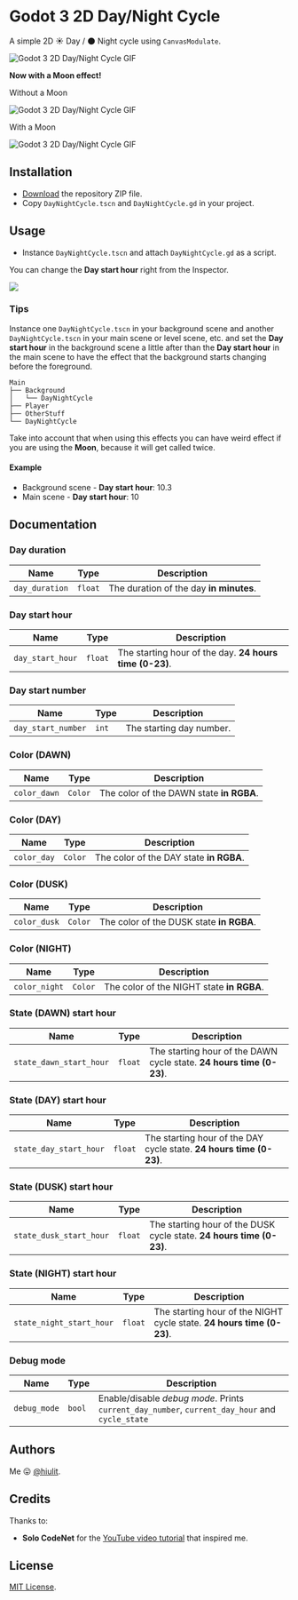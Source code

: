 # Godot 3 2D Day/Night Cycle

A simple 2D ☀️ Day / 🌑 Night cycle using `CanvasModulate`.

![Godot 3 2D Day/Night Cycle GIF](images/day_night_cycle_godot_3.gif)

**Now with a Moon effect!**

Without a Moon

![Godot 3 2D Day/Night Cycle GIF](images/day_night_cycle_godot_3-no-moon.gif)

With a Moon

![Godot 3 2D Day/Night Cycle GIF](images/day_night_cycle_godot_3-with-moon.gif)

## Installation

* [Download](https://github.com/hiulit/Godot-3-2D-Day-Night-Cycle/archive/master.zip) the repository ZIP file.
* Copy `DayNightCycle.tscn` and `DayNightCycle.gd` in your project.

## Usage

* Instance `DayNightCycle.tscn` and  attach `DayNightCycle.gd` as a script.

You can change the **Day start hour** right from the Inspector.

![](images/)


### Tips

Instance one `DayNightCycle.tscn` in your background scene and another `DayNightCycle.tscn` in your main scene or level scene, etc. and set the **Day start hour** in the background scene a little after than the **Day start hour** in the main scene to have the effect that the background starts changing before the foreground.

```
Main
├── Background
│   └── DayNightCycle
├── Player
├── OtherStuff
└── DayNightCycle
```

Take into account that when using this effects you can have weird effect if you are using the **Moon**, because it will get called twice.

#### Example

* Background scene - **Day start hour**: 10.3
* Main scene - **Day start hour**: 10

## Documentation

### Day duration

| Name | Type | Description |
| --- | --- | --- |
| `day_duration` | `float` | The duration of the day **in minutes**. |

### Day start hour

| Name | Type | Description |
| --- | --- | --- |
| `day_start_hour` | `float` | The starting hour of the day. **24 hours time (0-23)**. |

### Day start number

| Name | Type | Description |
| --- | --- | --- |
| `day_start_number` | `int` | The starting day number. |

### Color (DAWN)

| Name | Type | Description |
| --- | --- | --- |
| `color_dawn` | `Color` | The color of the DAWN state **in RGBA**. |

### Color (DAY)

| Name | Type | Description |
| --- | --- | --- |
| `color_day` | `Color` | The color of the DAY state **in RGBA**. |

### Color (DUSK)

| Name | Type | Description |
| --- | --- | --- |
| `color_dusk` | `Color` | The color of the DUSK state **in RGBA**. |

### Color (NIGHT)

| Name | Type | Description |
| --- | --- | --- |
| `color_night` | `Color` | The color of the NIGHT state **in RGBA**. |

### State (DAWN) start hour

| Name | Type | Description |
| --- | --- | --- |
| `state_dawn_start_hour` | `float` | The starting hour of the DAWN cycle state. **24 hours time (0-23)**. |

### State (DAY) start hour

| Name | Type | Description |
| --- | --- | --- |
| `state_day_start_hour` | `float` | The starting hour of the DAY cycle state. **24 hours time (0-23)**. |

### State (DUSK) start hour

| Name | Type | Description |
| --- | --- | --- |
| `state_dusk_start_hour` | `float` | The starting hour of the DUSK cycle state. **24 hours time (0-23)**. |

### State (NIGHT) start hour

| Name | Type | Description |
| --- | --- | --- |
| `state_night_start_hour` | `float` | The starting hour of the NIGHT cycle state. **24 hours time (0-23)**. |

### Debug mode

| Name | Type | Description |
| --- | --- | --- |
| `debug_mode` | `bool` | Enable/disable *debug mode*. Prints `current_day_number`, `current_day_hour` and `cycle_state`|

## Authors

Me 😛 [@hiulit](https://github.com/hiulit).

## Credits

Thanks to:

* **Solo CodeNet** for the [YouTube video tutorial](https://www.youtube.com/watch?v=sz8fyzvB6q0) that inspired me.

## License

[MIT License](/LICENSE).

